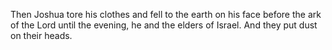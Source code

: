 Then Joshua tore his clothes and fell to the earth on his face before the ark of the Lord until the evening, he and the elders of Israel. And they put dust on their heads.
